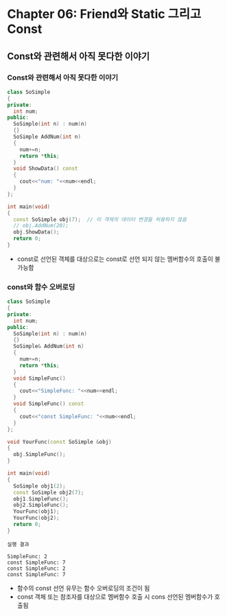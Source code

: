 # Chapter 06: Friend와 Static 그리고 Const
## Const와 관련해서 아직 못다한 이야기
### Const와 관련해서 아직 못다한 이야기
```cpp
class SoSimple
{
private:
  int num;
public:
  SoSimple(int n) : num(n)
  {}
  SoSimple AddNum(int n)
  {
    num+=n;
    return *this;
  }
  void ShowData() const
  {
    cout<<"num: "<<num<<endl;
  }
};

int main(void)
{
  const SoSimple obj(7);  // 이 객체의 데이터 변경을 허용하지 않음
  // obj.AddNum(20);
  obj.ShowData();
  return 0;
}
```
- const로 선언된 객체를 대상으로는 const로 선언 되지 않는 멤버함수의 호출이 불가능함

### const와 함수 오버로딩
```cpp
class SoSimple
{
private:
  int num;
public:
  SoSimple(int n) : num(n)
  {}
  SoSimple& AddNum(int n)
  {
    num+=n;
    return *this;
  }
  void SimpleFunc()
  {
    cout<<"SimpleFunc: "<<num<<endl;
  }
  void SimpleFunc() const
  {
    cout<<"const SimpleFunc: "<<num<<endl;
  }
};

void YourFunc(const SoSimple &obj)
{
  obj.SimpleFunc();
}

int main(void)
{
  SoSimple obj1(2);
  const SoSimple obj2(7);
  obj1.SimpleFunc();
  obj2.SimpleFunc();
  YourFunc(obj1);
  YourFunc(obj2);
  return 0;
}
```
```
실행 결과

SimpleFunc: 2
const SimpleFunc: 7
const SimpleFunc: 2
const SimpleFunc: 7
```
- 함수의 const 선언 유무는 함수 오버로딩의 조건이 됨
- const 객체 또는 참조자를 대상으로 멤버함수 호출 시 cons 선언된 멤버함수가 호출됨